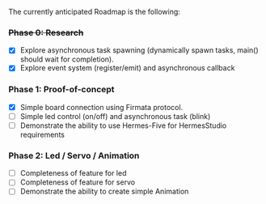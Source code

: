 The currently anticipated Roadmap is the following:

### ~~Phase 0: Research~~

- [X] Explore asynchronous task spawning (dynamically spawn tasks, main() should wait for completion).
- [X] Explore event system (register/emit) and asynchronous callback

### Phase 1: Proof-of-concept

- [X] Simple board connection using Firmata protocol.
- [ ] Simple led control (on/off) and asynchronous task (blink)
- [ ] Demonstrate the ability to use Hermes-Five for HermesStudio requirements

### Phase 2: Led / Servo / Animation

- [ ] Completeness of feature for led
- [ ] Completeness of feature for servo
- [ ] Demonstrate the ability to create simple Animation